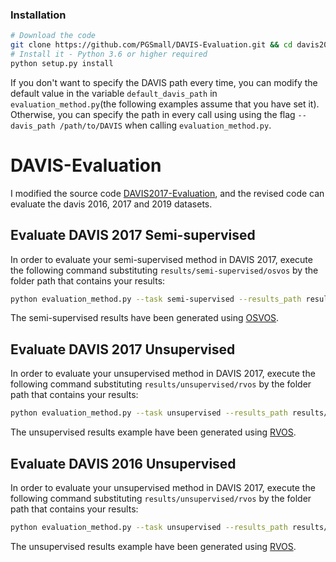 ### Installation
```bash
# Download the code
git clone https://github.com/PGSmall/DAVIS-Evaluation.git && cd davis2017-evaluation
# Install it - Python 3.6 or higher required
python setup.py install
```
If you don't want to specify the DAVIS path every time, you can modify the default value in the variable `default_davis_path` in `evaluation_method.py`(the following examples assume that you have set it). 
Otherwise, you can specify the path in every call using using the flag `--davis_path /path/to/DAVIS` when calling `evaluation_method.py`.


# DAVIS-Evaluation
I modified the source code [DAVIS2017-Evaluation](https://github.com/davisvideochallenge/davis2017-evaluation), and the revised code can evaluate the davis 2016, 2017 and 2019 datasets.

## Evaluate DAVIS 2017 Semi-supervised
In order to evaluate your semi-supervised method in DAVIS 2017, execute the following command substituting `results/semi-supervised/osvos` by the folder path that contains your results:
```bash
python evaluation_method.py --task semi-supervised --results_path results/semi-supervised/osvos --year 2017
```
The semi-supervised results have been generated using [OSVOS](https://github.com/kmaninis/OSVOS-caffe).

## Evaluate DAVIS 2017 Unsupervised
In order to evaluate your unsupervised method in DAVIS 2017, execute the following command substituting `results/unsupervised/rvos` by the folder path that contains your results:
```bash
python evaluation_method.py --task unsupervised --results_path results/unsupervised/rvos --2017
```
The unsupervised results example have been generated using [RVOS](https://github.com/imatge-upc/rvos).

## Evaluate DAVIS 2016 Unsupervised
In order to evaluate your unsupervised method in DAVIS 2017, execute the following command substituting `results/unsupervised/rvos` by the folder path that contains your results:
```bash
python evaluation_method.py --task unsupervised --results_path results/unsupervised/rvos --2016
```
The unsupervised results example have been generated using [RVOS](https://github.com/imatge-upc/rvos).
